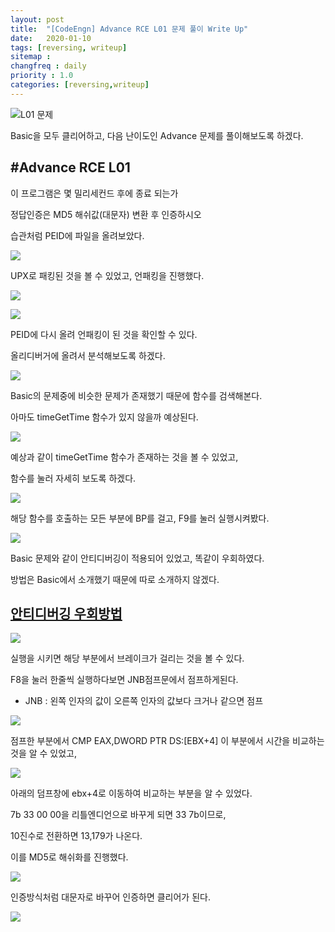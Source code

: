 ```yaml
---
layout: post
title:  "[CodeEngn] Advance RCE L01 문제 풀이 Write Up"
date:   2020-01-10
tags: [reversing, writeup]
sitemap :
changfreq : daily
priority : 1.0
categories: [reversing,writeup]
---
```


![L01 문제](https://img1.daumcdn.net/thumb/R1280x0/?scode=mtistory2&fname=https%3A%2F%2Fk.kakaocdn.net%2Fdn%2Fba8Fca%2FbtqA58B2Dau%2F7BKaM9vGTbH6WNCS22kTI0%2Fimg.png)

Basic을 모두 클리어하고, 다음 난이도인 Advance 문제를 풀이해보도록 하겠다.

#Advance RCE L01
---
이 프로그램은 몇 밀리세컨드 후에 종료 되는가

정답인증은 MD5 해쉬값(대문자) 변환 후 인증하시오



습관처럼 PEID에 파일을 올려보았다.

![](https://img1.daumcdn.net/thumb/R1280x0/?scode=mtistory2&fname=https%3A%2F%2Fk.kakaocdn.net%2Fdn%2FJw6hU%2FbtqA4Alv8Z8%2FLt84wwVuzPksbyv6xSKuQk%2Fimg.png)

UPX로 패킹된 것을 볼 수 있었고, 언패킹을 진행했다.

![](https://img1.daumcdn.net/thumb/R1280x0/?scode=mtistory2&fname=https%3A%2F%2Fk.kakaocdn.net%2Fdn%2Fz5CHZ%2FbtqA2VDFbQS%2FCK4DtHSUmKNVvZ1k21KASK%2Fimg.png)

![](https://img1.daumcdn.net/thumb/R1280x0/?scode=mtistory2&fname=https%3A%2F%2Fk.kakaocdn.net%2Fdn%2FDafWC%2FbtqA2NTt8pW%2F9p3JjB1uXpWUDPk42CbyKk%2Fimg.png)

PEID에 다시 올려 언패킹이 된 것을 확인할 수 있다.

올리디버거에 올려서 분석해보도록 하겠다.

![](https://img1.daumcdn.net/thumb/R1280x0/?scode=mtistory2&fname=https%3A%2F%2Fk.kakaocdn.net%2Fdn%2Fx9Wfq%2FbtqA2auvX3m%2FunisUlkr3Usfr3uBHc6WYK%2Fimg.png)

Basic의 문제중에 비슷한 문제가 존재했기 때문에 함수를 검색해본다.

아마도 timeGetTime 함수가 있지 않을까 예상된다.

![](https://img1.daumcdn.net/thumb/R1280x0/?scode=mtistory2&fname=https%3A%2F%2Fk.kakaocdn.net%2Fdn%2Fbk0Flf%2FbtqA6pKim2w%2FIhKKlMnGsFffNYGKkxq28k%2Fimg.png)

예상과 같이 timeGetTime 함수가 존재하는 것을 볼 수 있었고,

함수를 눌러 자세히 보도록 하겠다.

![](https://img1.daumcdn.net/thumb/R1280x0/?scode=mtistory2&fname=https%3A%2F%2Fk.kakaocdn.net%2Fdn%2FspovA%2FbtqA6oSaeby%2FY1YdYQSv5MqH6x8bAO0UB0%2Fimg.png)

해당 함수를 호출하는 모든 부분에 BP를 걸고, F9를 눌러 실행시켜봤다.

![](https://img1.daumcdn.net/thumb/R1280x0/?scode=mtistory2&fname=https%3A%2F%2Fk.kakaocdn.net%2Fdn%2FbUKzLB%2FbtqA6pDzDo3%2F6HI4o3ENAXPArISastkzRk%2Fimg.png)

Basic 문제와 같이 안티디버깅이 적용되어 있었고, 똑같이 우회하였다. 

방법은 Basic에서 소개했기 때문에 따로 소개하지 않겠다.

[안티디버깅 우회방법](https://hackchang.github.io/posts/reversing/writeup/BasicRCEL19.html)
---
![](https://img1.daumcdn.net/thumb/R1280x0/?scode=mtistory2&fname=https%3A%2F%2Fk.kakaocdn.net%2Fdn%2FcEtTRh%2FbtqA56RJ5Qt%2F0schbBAteH4KGshtzLFkSK%2Fimg.png)

실행을 시키면 해당 부분에서 브레이크가 걸리는 것을 볼 수 있다.

F8을 눌러 한줄씩 실행하다보면 JNB점프문에서 점프하게된다.

- JNB  : 왼쪽 인자의 값이 오른쪽 인자의 값보다 크거나 같으면 점프

![](https://img1.daumcdn.net/thumb/R1280x0/?scode=mtistory2&fname=https%3A%2F%2Fk.kakaocdn.net%2Fdn%2FPNzvi%2FbtqA2aaeCRK%2FReU0bcaCXfdsTrp6tbk8vK%2Fimg.png)

점프한 부분에서 CMP EAX,DWORD PTR DS:[EBX+4] 이 부분에서 시간을 비교하는 것을 알 수 있었고,

![](https://img1.daumcdn.net/thumb/R1280x0/?scode=mtistory2&fname=https%3A%2F%2Fk.kakaocdn.net%2Fdn%2FdcpA4E%2FbtqA6DO62ok%2F1fc0j5kikXZlBOtHaXhny0%2Fimg.png)

아래의 덤프창에 ebx+4로 이동하여 비교하는 부분을 알 수 있었다.

7b 33 00 00을 리틀엔디언으로 바꾸게 되면 33 7b이므로,

10진수로 전환하면 13,179가 나온다.

이를 MD5로 해쉬화를 진행했다.

![](https://img1.daumcdn.net/thumb/R1280x0/?scode=mtistory2&fname=https%3A%2F%2Fk.kakaocdn.net%2Fdn%2FbihOJF%2FbtqA2VDFNp2%2FAJHlLVrZUCrRrY4IJKywW1%2Fimg.png)

인증방식처럼 대문자로 바꾸어 인증하면 클리어가 된다.

![](https://img1.daumcdn.net/thumb/R1280x0/?scode=mtistory2&fname=https%3A%2F%2Fk.kakaocdn.net%2Fdn%2Fbe6dHz%2FbtqA58a0lNS%2Ffu6Q2fe3rUQhbgGt5jGe41%2Fimg.png)